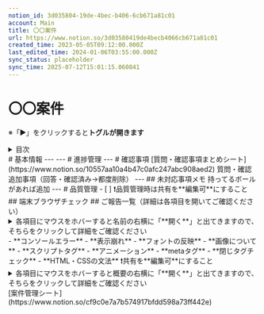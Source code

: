 ```yaml
---
notion_id: 3d035804-19de-4bec-b406-6cb671a81c01
account: Main
title: 〇〇案件
url: https://www.notion.so/3d03580419de4becb4066cb671a81c01
created_time: 2023-05-05T09:12:00.000Z
last_edited_time: 2024-01-06T03:55:00.000Z
sync_status: placeholder
sync_time: 2025-07-12T15:01:15.060841
---
```

# 〇〇案件

  ※「▶︎」をクリックすると**トグルが開きます**
  <details>
  <summary>目次</summary>
  </details>
  # 基本情報
  ---
  ---
  # 進捗管理
  ---
  # 確認事項
  [質問・確認事項まとめシート](https://www.notion.so/10557aa10a4b47c0afc247abc908aed2) 
  質問・確認追加事項（回答・確認済み→都度削除）
  ---
  ## 未対応事項メモ
  持ってるボールがあれば追加
  ---
  # 品質管理
  - [ ] ❗️品質管理時は共有を**編集可**にすること
  ## 端末ブラウザチェック
  ## ご報告一覧（詳細は各項目を開いてご確認ください）
  <details>
  <summary>各項目にマウスをホバーすると名前の右横に「**開く**」と出てきますので、そちらをクリックして詳細をご確認ください</summary>
  </details>
  - **コンソールエラー**
  - **表示崩れ**
  - **フォントの反映**
  - **画像について**
  - **スクリプトタグ**
  - **アニメーション**
  - **metaタグ**
  - **閉じタグチェック**
  - **HTML・CSSの文法**
  ❗️共有を**編集可**にすること
  <details>
  <summary>各項目にマウスをホバーすると概要の右横に「**開く**」と出てきますので、そちらをクリックして詳細をご確認ください</summary>
  </details>
  [案件管理シート](https://www.notion.so/cf9c0e7a7b574917bfdd598a73ff442e) 